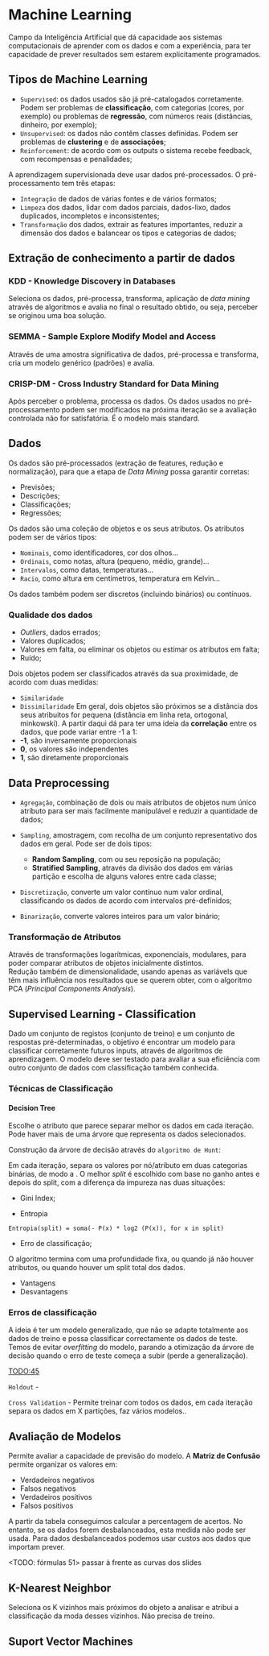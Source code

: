# Machine Learning

Campo da Inteligência Artificial que dá capacidade aos sistemas computacionais de aprender com os dados e com a experiência, para ter capacidade de prever resultados sem estarem explicitamente programados.

## Tipos de Machine Learning

- `Supervised`: os dados usados são já pré-catalogados corretamente. Podem ser problemas de **classificação**, com categorias (cores, por exemplo) ou problemas de **regressão**, com números reais (distâncias, dinheiro, por exemplo);
- `Unsupervised`: os dados não contêm classes definidas. Podem ser problemas de **clustering** e de **associações**;
- `Reinforcement`: de acordo com os outputs o sistema recebe feedback, com recompensas e penalidades;

A aprendizagem supervisionada deve usar dados pré-processados. O pré-processamento tem três etapas:
- `Integração` de dados de várias fontes e de vários formatos;
- `Limpeza` dos dados, lidar com dados parciais, dados-lixo, dados duplicados, incompletos e inconsistentes;
- `Transformação` dos dados, extrair as features importantes, reduzir a dimensão dos dados e balancear os tipos e categorias de dados;

## Extração de conhecimento a partir de dados

### KDD - Knowledge Discovery in Databases

Seleciona os dados, pré-processa, transforma, aplicação de *data mining* através de algoritmos e avalia no final o resultado obtido, ou seja, perceber se originou uma boa solução.

### SEMMA - Sample Explore Modify Model and Access

Através de uma amostra significativa de dados, pré-processa e transforma, cria um modelo genérico (padrões) e avalia.

###  CRISP-DM - Cross Industry Standard for Data Mining

Após perceber o problema, processa os dados. Os dados usados no pré-processamento podem ser modificados na próxima iteração se a avaliação controlada não for satisfatória. É o modelo mais standard.

## Dados

Os dados são pré-processados (extração de features, redução e normalização), para que a etapa de *Data Mining* possa garantir corretas:
- Previsões;
- Descrições;
- Classificações;
- Regressões;

Os dados são uma coleção de objetos e os seus atributos. Os atributos podem ser de vários tipos:
- `Nominais`, como identificadores, cor dos olhos...
- `Ordinais`, como notas, altura (pequeno, médio, grande)...
- `Intervalos`, como datas, temperaturas...
- `Racio`, como altura em centímetros, temperatura em Kelvin...

Os dados também podem ser discretos (incluindo binários) ou contínuos.

### Qualidade dos dados

- *Outliers*, dados errados;
- Valores duplicados;
- Valores em falta, ou eliminar os objetos ou estimar os atributos em falta;
- Ruído;

Dois objetos podem ser classificados através da sua proximidade, de acordo com duas medidas:
- `Similaridade`
- `Dissimilaridade`
Em geral, dois objetos são próximos se a distância dos seus atribuitos for pequena (distância em linha reta, ortogonal, minkowski). A partir daqui dá para ter uma ideia da **correlação** entre os dados, que pode variar entre -1 a 1:
- **-1**, são inversamente proporcionais
- **0**, os valores são independentes
- **1**, são diretamente proporcionais 

## Data Preprocessing

- `Agregação`, combinação de dois ou mais atributos de objetos num único atributo para ser mais facilmente manipulável e reduzir a quantidade de dados;

- `Sampling`, amostragem, com recolha de um conjunto representativo dos dados em geral. Pode ser de dois tipos:
    - **Random Sampling**, com ou seu reposição na população;
    - **Stratified Sampling**, através da divisão dos dados em várias partição e escolha de alguns valores entre cada classe;

- `Discretização`, converte um valor contínuo num valor ordinal, classificando os dados de acordo com intervalos pré-definidos;

- `Binarização`, converte valores inteiros para um valor binário;

### Transformação de Atributos

Através de transformações logarítmicas, exponenciais, modulares, para poder comparar atributos de objetos inicialmente distintos. <br>
Redução também de dimensionalidade, usando apenas as variávels que têm mais influência nos resultados que se querem obter, com o algoritmo PCA (*Principal Components Analysis*).

## Supervised Learning - Classification

Dado um conjunto de registos (conjunto de treino) e um conjunto de respostas pré-determinadas, o objetivo é encontrar um modelo para classificar corretamente futuros inputs, através de algoritmos de aprendizagem. O modelo deve ser testado para avaliar a sua eficiência com outro conjunto de dados com classificação também conhecida.

### Técnicas de Classificação

#### Decision Tree

Escolhe o atributo que parece separar melhor os dados em cada iteração. Pode haver mais de uma árvore que representa os dados selecionados. 

Construção da árvore de decisão através do `algoritmo de Hunt`:

Em cada iteração, separa os valores por nó/atributo em duas categorias binárias, de modo a . O melhor *split* é escolhido com base no ganho antes e depois do split, com a diferença da impureza nas duas situações:

<TODO>

- Gini Index;


- Entropia

```note
Entropia(split) = soma(- P(x) * log2 (P(x)), for x in split)
```


- Erro de classificação;

O algoritmo termina com uma profundidade fixa, ou quando já não houver atributos, ou quando houver um split total dos dados.

- Vantagens
- Desvantagens

<TODO>

### Erros de classificação

A ideia é ter um modelo generalizado, que não se adapte totalmente aos dados de treino e possa classificar correctamente os dados de teste. Temos de evitar *overfitting* do modelo, parando a otimização da árvore de decisão quando o erro de teste começa a subir (perde a generalização).

<TODO:45>

`Holdout` - 

`Cross Validation` - Permite treinar com todos os dados, em cada iteração separa os dados em X partições, faz vários modelos..

## Avaliação de Modelos

Permite avaliar a capacidade de previsão do modelo. A **Matriz de Confusão** permite organizar os valores em:
- Verdadeiros negativos
- Falsos negativos
- Verdadeiros positivos
- Falsos positivos

A partir da tabela conseguimos calcular a percentagem de acertos. No entanto, se os dados forem desbalanceados, esta medida não pode ser usada. Para dados desbalanceados podemos usar custos aos dados que importam prever.

<TODO: fórmulas 51> passar à frente as curvas dos slides

## K-Nearest Neighbor

Seleciona os K vizinhos mais próximos do objeto a analisar e atribui a classificação da moda desses vizinhos. Não precisa de treino.

## Suport Vector Machines

<TODO>

##

<TODO>